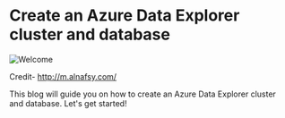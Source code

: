 # Create an Azure Data Explorer cluster and database

![Welcome](https://user-images.githubusercontent.com/58803999/173579763-bd5ea067-4d35-4f75-89d6-fdd02192d11e.jpeg)

Credit- http://m.alnafsy.com/

This blog will guide you on how to create an Azure Data Explorer cluster and database. Let's get started!
